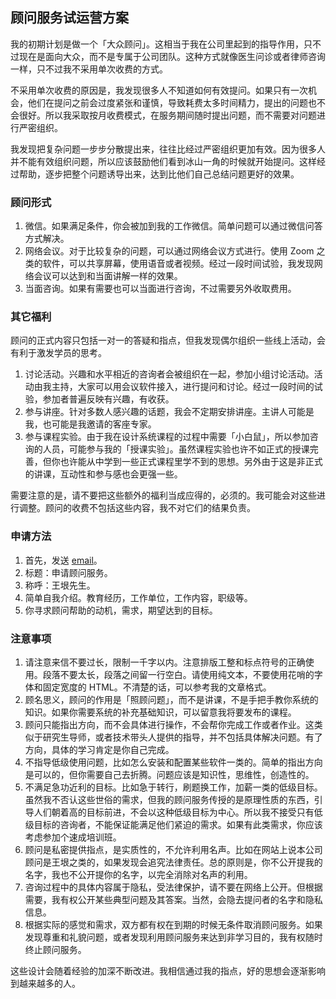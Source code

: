 <div class="inner">
<h2>顾问服务试运营方案</h2>
<p>我的初期计划是做一个「大众顾问」。这相当于我在公司里起到的指导作用，只不过现在是面向大众，而不是专属于公司团队。这种方式就像医生问诊或者律师咨询一样，只不过我不采用单次收费的方式。</p>
<p>不采用单次收费的原因是，我发现很多人不知道如何有效提问。如果只有一次机会，他们在提问之前会过度紧张和谨慎，导致耗费太多时间精力，提出的问题也不会很好。所以我采取按月收费模式，在服务期间随时提出问题，而不需要对问题进行严密组织。</p>
<p>我发现把复杂问题一步步分散提出来，往往比经过严密组织更加有效。因为很多人并不能有效组织问题，所以应该鼓励他们看到冰山一角的时候就开始提问。这样经过帮助，逐步把整个问题诱导出来，达到比他们自己总结问题更好的效果。</p>
<h3 id="顾问形式">顾问形式</h3>
<ol>
<li>微信。如果满足条件，你会被加到我的工作微信。简单问题可以通过微信问答方式解决。</li>
<li>网络会议。对于比较复杂的问题，可以通过网络会议方式进行。使用 Zoom 之类的软件，可以共享屏幕，使用语音或者视频。经过一段时间试验，我发现网络会议可以达到和当面讲解一样的效果。</li>
<li>当面咨询。如果有需要也可以当面进行咨询，不过需要另外收取费用。</li>
</ol>
<h3 id="其它福利">其它福利</h3>
<p>顾问的正式内容只包括一对一的答疑和指点，但我发现偶尔组织一些线上活动，会有利于激发学员的思考。</p>
<ol>
<li>讨论活动。兴趣和水平相近的咨询者会被组织在一起，参加小组讨论活动。活动由我主持，大家可以用会议软件接入，进行提问和讨论。经过一段时间的试验，参加者普遍反映有兴趣，有收获。</li>
<li>参与讲座。针对多数人感兴趣的话题，我会不定期安排讲座。主讲人可能是我，也可能是我邀请的客座专家。</li>
<li>参与课程实验。由于我在设计系统课程的过程中需要「小白鼠」，所以参加咨询的人员，可能参与我的「授课实验」。虽然课程实验也许不如正式的授课完善，但你也许能从中学到一些正式课程里学不到的思想。另外由于这是非正式的讲课，互动性和参与感也会更强一些。</li>
</ol>
<p>需要注意的是，请不要把这些额外的福利当成应得的，必须的。我可能会对这些进行调整。顾问的收费不包括这些内容，我不对它们的结果负责。</p>
<h3 id="申请方法">申请方法</h3>
<ol>
<li>首先，发送 <a href="mailto://[yinwang.advising@gmail.com](mailto:yinwang.advising@gmail.com)?subject=申请顾问服务&amp;body=王垠先生：%0A1. 简单自我介绍。教育经历，工作单位，工作内容，职级等。%0A2. 你寻求顾问帮助的动机，需求，期望达到的目标。">email</a>。</li>
<li>标题：申请顾问服务。</li>
<li>称呼：王垠先生。</li>
<li>简单自我介绍。教育经历，工作单位，工作内容，职级等。</li>
<li>你寻求顾问帮助的动机，需求，期望达到的目标。</li>
</ol>
<h3 id="注意事项">注意事项</h3>
<ol>
<li>请注意来信不要过长，限制一千字以内。注意排版工整和标点符号的正确使用。段落不要太长，段落之间留一行空白。请使用纯文本，不要使用花哨的字体和固定宽度的 HTML。不清楚的话，可以参考我的文章格式。</li>
<li>顾名思义，顾问的作用是「照顾问题」，而不是讲课，不是手把手教你系统的知识。如果你需要系统的补充基础知识，可以留意我将要发布的课程。</li>
<li>顾问只能指出方向，而不会具体进行操作，不会帮你完成工作或者作业。这类似于研究生导师，或者技术带头人提供的指导，并不包括具体解决问题。有了方向，具体的学习肯定是你自己完成。</li>
<li>不指导低级使用问题，比如怎么安装和配置某些软件一类的。简单的指出方向是可以的，但你需要自己去折腾。问题应该是知识性，思维性，创造性的。</li>
<li>不满足急功近利的目标。比如急于转行，刷题换工作，加薪一类的低级目标。虽然我不否认这些世俗的需求，但我的顾问服务传授的是原理性质的东西，引导人们朝着高的目标前进，不会以这种低级目标为中心。所以我不接受只有低级目标的咨询者，不能保证能满足他们紧迫的需求。如果有此类需求，你应该考虑参加个速成培训班。</li>
<li>顾问是私密提供指点，是实质性的，不允许利用名声。比如在网站上说本公司顾问是王垠之类的，如果发现会追究法律责任。总的原则是，你不公开提我的名字，我也不公开提你的名字，以完全消除对名声的利用。</li>
<li>咨询过程中的具体内容属于隐私，受法律保护，请不要在网络上公开。但根据需要，我有权公开某些典型问题及其答案。当然，会隐去提问者的名字和隐私信息。</li>
<li>根据实际的感觉和需求，双方都有权在到期的时候无条件取消顾问服务。如果发现尊重和礼貌问题，或者发现利用顾问服务来达到非学习目的，我有权随时终止顾问服务。</li>
</ol>
<p>这些设计会随着经验的加深不断改进。我相信通过我的指点，好的思想会逐渐影响到越来越多的人。</p>
</div>
<!--
<div class="ad-banner" style="margin-top: 5px">
<script async src="//pagead2.googlesyndication.com/pagead/js/adsbygoogle.js"></script>
<ins class="adsbygoogle"
                    style="display:inline-block;width:100%;height:90px"
                    data-ad-client="ca-pub-1331524016319584"
                    data-ad-slot="6657867155"></ins>
<script>(adsbygoogle = window.adsbygoogle || []).push({});</script>
</div>
<script data-ad-client="ca-pub-1331524016319584" async
            src="https://pagead2.googlesyndication.com/pagead/js/adsbygoogle.js">
</script>
        -->
    
